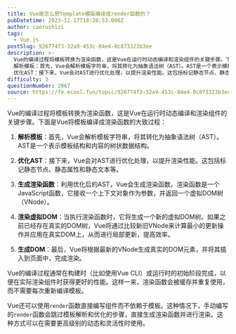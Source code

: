 ```yaml
---
title: Vue是怎么把template模版编译成render函数的？
pubDatetime: 2023-12-17T18:28:53.000Z
author: caorushizi
tags:
  - Vue.js
postSlug: 926774f3-32a9-453c-84e4-0c873323b3ee
description: >-
  Vue的编译过程将模板转换为渲染函数，这是Vue在运行时动态编译和渲染组件的关键步骤。下面是Vue将模板编译成渲染函数的大致过程：
  解析模板：首先，Vue会解析模板字符串，将其转化为抽象语法树（AST）。AST是一个表示模板结构和内容的树状数据结构。
  优化AST：接下来，Vue会对AST进行优化处理，以提升渲染性能。这包括标记静态节点、静态属性和静态文本等。 生成渲染函数：利用优化后的AST，Vu
difficulty: 3
questionNumber: 2067
source: https://fe.ecool.fun/topic/926774f3-32a9-453c-84e4-0c873323b3ee
---
```


Vue的编译过程将模板转换为渲染函数，这是Vue在运行时动态编译和渲染组件的关键步骤。下面是Vue将模板编译成渲染函数的大致过程：

1. **解析模板**：首先，Vue会解析模板字符串，将其转化为抽象语法树（AST）。AST是一个表示模板结构和内容的树状数据结构。

2. **优化AST**：接下来，Vue会对AST进行优化处理，以提升渲染性能。这包括标记静态节点、静态属性和静态文本等。

3. **生成渲染函数**：利用优化后的AST，Vue会生成渲染函数。渲染函数是一个JavaScript函数，它接收一个上下文对象作为参数，并返回一个虚拟DOM树（VNode）。

4. **渲染虚拟DOM**：当执行渲染函数时，它将生成一个新的虚拟DOM树。如果之前已经存在真实的DOM树，Vue将通过比较新旧VNode来计算最小的更新操作并应用在真实DOM上，从而进行局部更新，提高效率。

5. **生成DOM**：最后，Vue将根据最新的VNode生成真实的DOM元素，并将其插入到页面中，完成渲染。

Vue的编译过程通常在构建时（比如使用Vue CLI）或运行时的初始阶段完成，以便在实际渲染组件时获得更好的性能。这样一来，渲染函数会被缓存并重复使用，而不需要每次重新编译模板。

Vue还可以使用`render`函数直接编写组件而不依赖于模板。这种情况下，手动编写的`render`函数会跳过模板解析和优化的步骤，直接生成渲染函数并进行渲染。这种方式可以在需要更高级别的动态和灵活性时使用。
